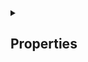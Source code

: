 <details><summary><h2>Properties</h2></summary>

### Options

This is an object containing the properties below. An example is:
```
    j.options = { includeComments: true }
```
- `includeComments` will generate HTML comments for the start and end in the transformed output for all `j:` nodes. To help with
debugging.
- `debug` to write logs to the console if it is greater than 0. A value of 5 writes important details, 10 writes the most detail.

</detail>

<details><summary><h2>Methods</h2></summary>

### loadUrl(url)

Returns a Promise to load joth XML from the specified URL.

### loadString(s)

Loads joth XML from the specified string. Normally only useful for testing.

### toString(e, nsPrefix)

Converts the XML node, e, to a string. If e is null, it converts the whole joth XML. If e is not null, it also attempts to
remove the namespace that would otherwise be added if `nsPrefix` is supplied. Only really needed for error messages and debugging,
but included as 'public' regardless.

### transformJSON(json)

Perform the transformation using the supplied object and previously loaded joth XML.
The result is returned as a DIV element.

### transformUrl(url)

Returns a Promise to load JSON from the specified URL and perform the transformation using the previously loaded joth XML.
The result is returned as a DIV element in the resolve for the Promise.

### transformUrlTo(url, dest)

Returns a Promise to call `transformUrl(url)` and then clear the contents of `dest` and load the children of the returned DIV as
children under `dest`. If `dest` is a string, it is assumed to be the id of a document element. Otherwise it is assumed to be the
document element.

### _whatever()

These are all "private" methods and don't do anything useful outside the appropriate context.

</detail>